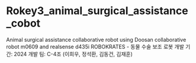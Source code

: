 # Rokey3_animal_surgical_assistance_cobot
Animal surgical assistance collaborative robot using Doosan collaborative robot m0609 and realsense d435i
ROBOKRATES - 동물 수술 보조 로봇
개발 기간: 2024
개발 팀: C-4조 (이희우, 정석환, 김동건, 김재훈)
